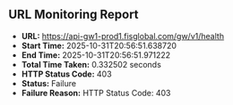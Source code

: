 ## URL Monitoring Report

- **URL:** https://api-gw1-prod1.fisglobal.com/gw/v1/health
- **Start Time:** 2025-10-31T20:56:51.638720
- **End Time:** 2025-10-31T20:56:51.971222
- **Total Time Taken:** 0.332502 seconds
- **HTTP Status Code:** 403
- **Status:** Failure
- **Failure Reason:** HTTP Status Code: 403
